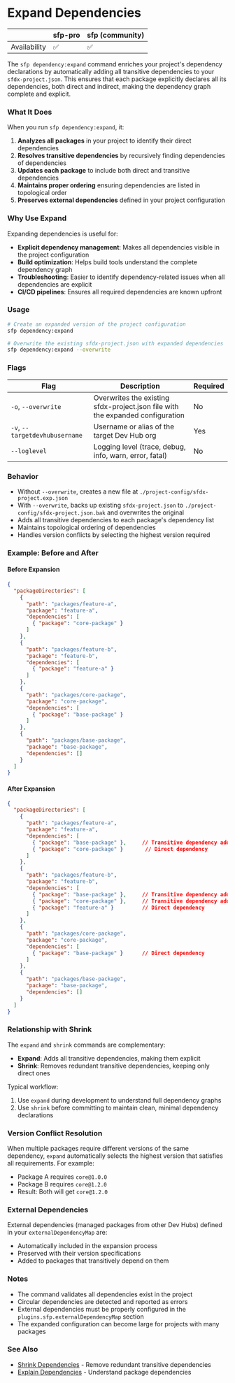 # Expand Dependencies

|              | sfp-pro | sfp (community) |
| ------------ | ------- | --------------- |
| Availability | ✅       | ✅               |

The `sfp dependency:expand` command enriches your project's dependency declarations by automatically adding all transitive dependencies to your `sfdx-project.json`. This ensures that each package explicitly declares all its dependencies, both direct and indirect, making the dependency graph complete and explicit.

### What It Does

When you run `sfp dependency:expand`, it:

1. **Analyzes all packages** in your project to identify their direct dependencies
2. **Resolves transitive dependencies** by recursively finding dependencies of dependencies
3. **Updates each package** to include both direct and transitive dependencies
4. **Maintains proper ordering** ensuring dependencies are listed in topological order
5. **Preserves external dependencies** defined in your project configuration

### Why Use Expand

Expanding dependencies is useful for:

* **Explicit dependency management**: Makes all dependencies visible in the project configuration
* **Build optimization**: Helps build tools understand the complete dependency graph
* **Troubleshooting**: Easier to identify dependency-related issues when all dependencies are explicit
* **CI/CD pipelines**: Ensures all required dependencies are known upfront

### Usage

```bash
# Create an expanded version of the project configuration
sfp dependency:expand

# Overwrite the existing sfdx-project.json with expanded dependencies
sfp dependency:expand --overwrite
```

### Flags

| Flag                           | Description                                                                   | Required |
| ------------------------------ | ----------------------------------------------------------------------------- | -------- |
| `-o`, `--overwrite`            | Overwrites the existing sfdx-project.json file with the expanded configuration | No       |
| `-v`, `--targetdevhubusername` | Username or alias of the target Dev Hub org                                   | Yes      |
| `--loglevel`                   | Logging level (trace, debug, info, warn, error, fatal)                        | No       |

### Behavior

* Without `--overwrite`, creates a new file at `./project-config/sfdx-project.exp.json`
* With `--overwrite`, backs up existing `sfdx-project.json` to `./project-config/sfdx-project.json.bak` and overwrites the original
* Adds all transitive dependencies to each package's dependency list
* Maintains topological ordering of dependencies
* Handles version conflicts by selecting the highest version required

### Example: Before and After

#### Before Expansion

```json
{
  "packageDirectories": [
    {
      "path": "packages/feature-a",
      "package": "feature-a",
      "dependencies": [
        { "package": "core-package" }
      ]
    },
    {
      "path": "packages/feature-b",
      "package": "feature-b",
      "dependencies": [
        { "package": "feature-a" }
      ]
    },
    {
      "path": "packages/core-package",
      "package": "core-package",
      "dependencies": [
        { "package": "base-package" }
      ]
    },
    {
      "path": "packages/base-package",
      "package": "base-package",
      "dependencies": []
    }
  ]
}
```

#### After Expansion

```json
{
  "packageDirectories": [
    {
      "path": "packages/feature-a",
      "package": "feature-a",
      "dependencies": [
        { "package": "base-package" },     // Transitive dependency added
        { "package": "core-package" }       // Direct dependency
      ]
    },
    {
      "path": "packages/feature-b",
      "package": "feature-b",
      "dependencies": [
        { "package": "base-package" },     // Transitive dependency added
        { "package": "core-package" },     // Transitive dependency added
        { "package": "feature-a" }         // Direct dependency
      ]
    },
    {
      "path": "packages/core-package",
      "package": "core-package",
      "dependencies": [
        { "package": "base-package" }      // Direct dependency
      ]
    },
    {
      "path": "packages/base-package",
      "package": "base-package",
      "dependencies": []
    }
  ]
}
```

### Relationship with Shrink

The `expand` and `shrink` commands are complementary:

* **Expand**: Adds all transitive dependencies, making them explicit
* **Shrink**: Removes redundant transitive dependencies, keeping only direct ones

Typical workflow:
1. Use `expand` during development to understand full dependency graphs
2. Use `shrink` before committing to maintain clean, minimal dependency declarations

### Version Conflict Resolution

When multiple packages require different versions of the same dependency, `expand` automatically selects the highest version that satisfies all requirements. For example:

* Package A requires `core@1.0.0`
* Package B requires `core@1.2.0`
* Result: Both will get `core@1.2.0`

### External Dependencies

External dependencies (managed packages from other Dev Hubs) defined in your `externalDependencyMap` are:
* Automatically included in the expansion process
* Preserved with their version specifications
* Added to packages that transitively depend on them

### Notes

* The command validates all dependencies exist in the project
* Circular dependencies are detected and reported as errors
* External dependencies must be properly configured in the `plugins.sfp.externalDependencyMap` section
* The expanded configuration can become large for projects with many packages

### See Also

* [Shrink Dependencies](shrink-dependencies.md) - Remove redundant transitive dependencies
* [Explain Dependencies](explain-dependencies.md) - Understand package dependencies